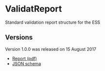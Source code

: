 # ValidatReport

Standard validation report structure for the ESS

## Versions

Version 1.0.0 was released on 15 August 2017

- [Report (pdf)](https://ec.europa.eu/eurostat/cros/system/files/20170815essnetvalidationwp2valreport_1.0.0.pdf)
- [JSON schema](https://raw.githubusercontent.com/data-cleaning/ValidatReport/master/json/validation_report.json)


